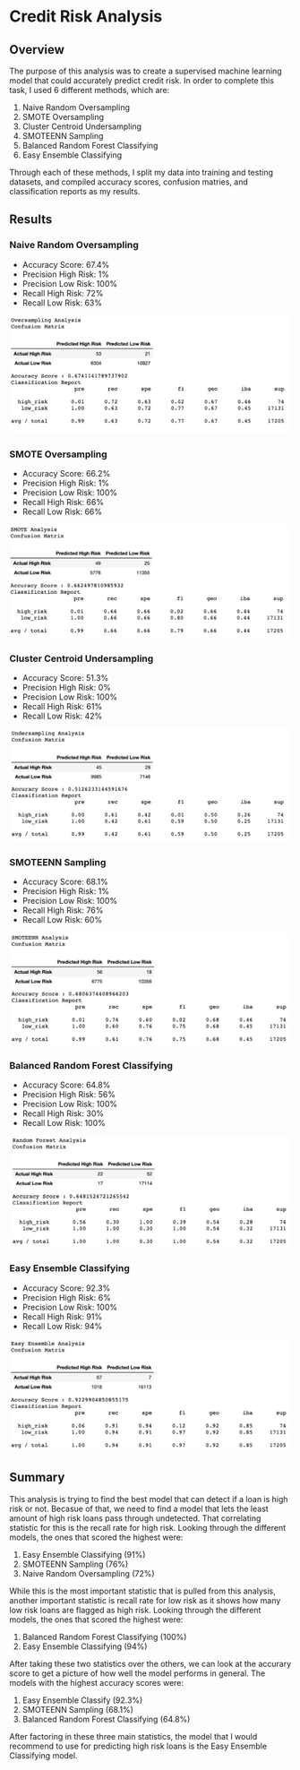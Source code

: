 # Credit Risk Analysis

## Overview

The purpose of this analysis was to create a supervised machine learning model that could accurately predict credit risk. In order to complete this task, I used 6 different methods, which are:

1. Naive Random Oversampling
2. SMOTE Oversampling
3. Cluster Centroid Undersampling
4. SMOTEENN Sampling
5. Balanced Random Forest Classifying
6. Easy Ensemble Classifying

Through each of these methods, I split my data into training and testing datasets, and compiled accuracy scores, confusion matries, and classification reports as my results.

## Results

### Naive Random Oversampling

* Accuracy Score: 67.4%
* Precision High Risk: 1%
* Precision Low Risk: 100%
* Recall High Risk: 72%
* Recall Low Risk: 63%

![oversampling](https://github.com/Wall-E28/credit_risk_analysis/blob/main/visualizations/oversampling.png)

### SMOTE Oversampling

* Accuracy Score: 66.2%
* Precision High Risk: 1%
* Precision Low Risk: 100%
* Recall High Risk: 66%
* Recall Low Risk: 66%

![SMOTE](https://github.com/Wall-E28/credit_risk_analysis/blob/main/visualizations/SMOTE.png)

### Cluster Centroid Undersampling

* Accuracy Score: 51.3%
* Precision High Risk: 0%
* Precision Low Risk: 100%
* Recall High Risk: 61%
* Recall Low Risk: 42%

![undersampling](https://github.com/Wall-E28/credit_risk_analysis/blob/main/visualizations/undersampling.png)

### SMOTEENN Sampling

* Accuracy Score: 68.1%
* Precision High Risk: 1%
* Precision Low Risk: 100%
* Recall High Risk: 76%
* Recall Low Risk: 60%

![SMOTEENN](https://github.com/Wall-E28/credit_risk_analysis/blob/main/visualizations/SMOTEENN.png)

### Balanced Random Forest Classifying

* Accuracy Score: 64.8%
* Precision High Risk: 56%
* Precision Low Risk: 100%
* Recall High Risk: 30%
* Recall Low Risk: 100%

![random_forest](https://github.com/Wall-E28/credit_risk_analysis/blob/main/visualizations/random_forest.png)

### Easy Ensemble Classifying

* Accuracy Score: 92.3%
* Precision High Risk: 6%
* Precision Low Risk: 100%
* Recall High Risk: 91%
* Recall Low Risk: 94%

![easy_ensemble](https://github.com/Wall-E28/credit_risk_analysis/blob/main/visualizations/easy_ensemble.png)

## Summary

This analysis is trying to find the best model that can detect if a loan is high risk or not. Becasue of that, we need to find a model that lets the least amount of high risk loans pass through undetected. That correlating statistic for this is the recall rate for high risk. Looking through the different models, the ones that scored the highest were:

1. Easy Ensemble Classifying (91%)
2. SMOTEENN Sampling (76%)
3. Naive Random Oversampling (72%)

While this is the most important statistic that is pulled from this analysis, another important statistic is recall rate for low risk as it shows how many low risk loans are flagged as high risk. Looking through the different models, the ones that scored the highest were:

1. Balanced Random Forest Classifying (100%)
2. Easy Ensemble Classifying (94%)

After taking these two statistics over the others, we can look at the accurary score to get a picture of how well the model performs in general. The models with the highest accuracy scores were:

1. Easy Ensemble Classify (92.3%)
2. SMOTEENN Sampling (68.1%)
3. Balanced Random Forest Classifying (64.8%)

After factoring in these three main statistics, the model that I would recommend to use for predicting high risk loans is the Easy Ensemble Classifying model.
